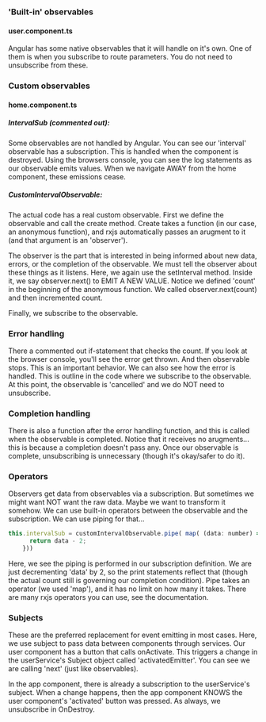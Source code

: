 ### 'Built-in' observables

#### user.component.ts

Angular has some native observables that it will handle on it's own. One of them is when you
subscribe to route parameters. You do not need to unsubscribe from these.

### Custom observables
#### home.component.ts

##### IntervalSub (commented out): 
Some observables are not handled by Angular. You can see our 'interval' observable has a subscription. This is handled when the component is destroyed. Using the browsers console, you can see the log statements as our observable emits values. When we navigate AWAY from the home component, these emissions cease. 

##### CustomIntervalObservable: 
The actual code has a real custom observable. First we define the observable and call the create method. Create takes a function (in our case, an anonymous function), and rxjs automatically passes an arugment to it (and that argument is an 'observer').

The observer is the part that is interested in being informed about new data, errors, or the completion of the observable. We must tell the observer about these things as it listens. Here, we again use the setInterval method. Inside it, we say observer.next() to EMIT A NEW VALUE. Notice we defined 'count' in the beginning of the anonymous function. We called observer.next(count) and then incremented count. 

Finally, we subscribe to the observable.

### Error handling

There a commented out if-statement that checks the count. If you look at the browser console, you'll see the error get thrown. And then observable stops. This is an important behavior. We can also see how the error is handled. This is outline in the code where we subscribe to the observable. At this point, the observable is 'cancelled' and we do NOT need to unsubscribe.

### Completion handling

There is also a function after the error handling function, and this is called when the observable is completed. Notice that it receives no arugments... this is because a completion doesn't pass any.
Once our observable is complete, unsubscribing is unnecessary (though it's okay/safer to do it).

### Operators
Observers get data from observables via a subscription. But sometimes we might want NOT want the raw data. Maybe we want to transform it somehow. We can use built-in operators between the observable and the subscription. We can use piping for that...

```javascript
this.intervalSub = customIntervalObservable.pipe( map( (data: number) => {
      return data - 2;        
    }))
```

Here, we see the piping is performed in our subscription definition. We are just decrementing 'data' by 2, so the print statements reflect that (though the actual count still is governing our completion condition). Pipe takes an operator (we used 'map'), and it has no limit on how many it takes. There are many rxjs operators you can use, see the documentation.

### Subjects
These are the preferred replacement for event emitting in most cases. Here, we use subject to pass data between components through services. Our user component has a button that calls onActivate. This triggers a change in the userService's Subject object called 'activatedEmitter'. You can see we are calling 'next' (just like observables).

In the app component, there is already a subscription to the userService's subject. When a change happens, then the app component KNOWS the user component's 'activated' button was pressed. As always, we unsubscribe in OnDestroy.